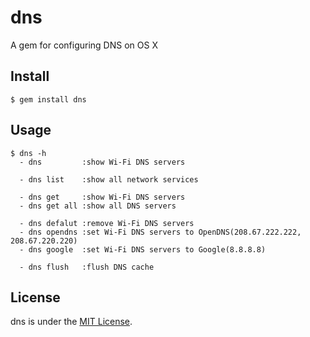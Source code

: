 # dns

A gem for configuring DNS on OS X

## Install

```shell
$ gem install dns
```

## Usage

```shell
$ dns -h
  - dns         :show Wi-Fi DNS servers

  - dns list    :show all network services

  - dns get     :show Wi-Fi DNS servers
  - dns get all :show all DNS servers

  - dns defalut :remove Wi-Fi DNS servers
  - dns opendns :set Wi-Fi DNS servers to OpenDNS(208.67.222.222, 208.67.220.220)
  - dns google  :set Wi-Fi DNS servers to Google(8.8.8.8)

  - dns flush   :flush DNS cache
```

## License

dns is under the [MIT License](http://www.opensource.org/licenses/MIT).